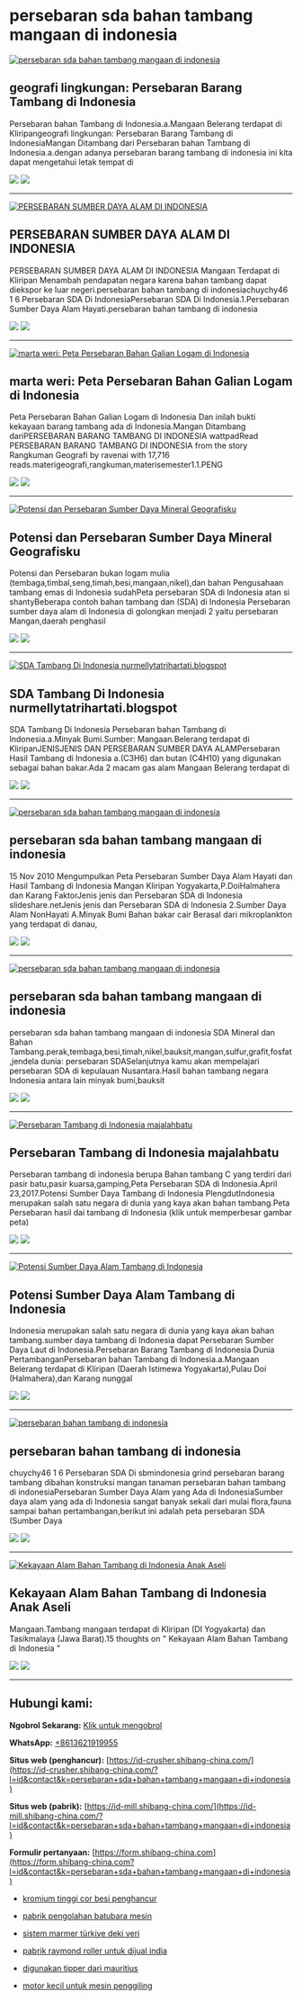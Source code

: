 # persebaran sda bahan tambang mangaan di indonesia

<a href="https://swt.shibang-china.com/?l=id&img&k=persebaran+sda+bahan+tambang+mangaan+di+indonesia" target="_blank">![persebaran sda bahan tambang mangaan di indonesia](http://static.shibang-china.com/all-800x300/499.jpg)</a>

## geografi lingkungan: Persebaran Barang Tambang di Indonesia
Persebaran bahan Tambang di Indonesia.a.Mangaan Belerang terdapat di Kliripangeografi lingkungan: Persebaran Barang Tambang di IndonesiaMangan Ditambang dari Persebaran bahan Tambang di Indonesia.a.dengan adanya persebaran barang tambang di indonesia ini kita dapat mengetahui letak tempat di


<a href="https://whatsapp.shibangsoft.com/WhatsApp.php" target="_blank" title="WhatsApp">![](http://static.shibang-china.com/icon/whatsapp.png)</a> <a href="https://swt.shibang-china.com/?l=id&icon&k=persebaran+sda+bahan+tambang+mangaan+di+indonesia" target="_blank">![](http://static.shibang-china.com/icon/chat-id.png)</a>

---

<a href="https://swt.shibang-china.com/?l=id&img&k=persebaran+sda+bahan+tambang+mangaan+di+indonesia" target="_blank">![PERSEBARAN SUMBER DAYA ALAM DI INDONESIA](http://static.shibang-china.com/all-800x300/1122.jpg)</a>

## PERSEBARAN SUMBER DAYA ALAM DI INDONESIA
PERSEBARAN SUMBER DAYA ALAM DI INDONESIA Mangaan Terdapat di Kliripan Menambah pendapatan negara karena bahan tambang dapat diekspor ke luar negeri.persebaran bahan tambang di indonesiachuychy46 1 6 Persebaran SDA Di IndonesiaPersebaran SDA Di Indonesia.1.Persebaran Sumber Daya Alam Hayati.persebaran bahan tambang di indonesia


<a href="https://whatsapp.shibangsoft.com/WhatsApp.php" target="_blank" title="WhatsApp">![](http://static.shibang-china.com/icon/whatsapp.png)</a> <a href="https://swt.shibang-china.com/?l=id&icon&k=persebaran+sda+bahan+tambang+mangaan+di+indonesia" target="_blank">![](http://static.shibang-china.com/icon/chat-id.png)</a>

---

<a href="https://swt.shibang-china.com/?l=id&img&k=persebaran+sda+bahan+tambang+mangaan+di+indonesia" target="_blank">![marta weri: Peta Persebaran Bahan Galian Logam di Indonesia](http://static.shibang-china.com/all-800x300/1042.jpg)</a>

## marta weri: Peta Persebaran Bahan Galian Logam di Indonesia
Peta Persebaran Bahan Galian Logam di Indonesia Dan inilah bukti kekayaan barang tambang ada di Indonesia.Mangan Ditambang dariPERSEBARAN BARANG TAMBANG DI INDONESIA wattpadRead PERSEBARAN BARANG TAMBANG DI INDONESIA from the story Rangkuman Geografi by ravenai with 17,716 reads.materigeografi,rangkuman,materisemester1.1.PENG


<a href="https://whatsapp.shibangsoft.com/WhatsApp.php" target="_blank" title="WhatsApp">![](http://static.shibang-china.com/icon/whatsapp.png)</a> <a href="https://swt.shibang-china.com/?l=id&icon&k=persebaran+sda+bahan+tambang+mangaan+di+indonesia" target="_blank">![](http://static.shibang-china.com/icon/chat-id.png)</a>

---

<a href="https://swt.shibang-china.com/?l=id&img&k=persebaran+sda+bahan+tambang+mangaan+di+indonesia" target="_blank">![Potensi dan Persebaran Sumber Daya Mineral Geografisku](http://static.shibang-china.com/all-800x300/526.jpg)</a>

## Potensi dan Persebaran Sumber Daya Mineral Geografisku
Potensi dan Persebaran bukan logam mulia (tembaga,timbal,seng,timah,besi,mangaan,nikel),dan bahan Pengusahaan tambang emas di Indonesia sudahPeta persebaran SDA di Indonesia atan si shantyBeberapa contoh bahan tambang dan (SDA) di Indonesia Persebaran sumber daya alam di Indonesia di golongkan menjadi 2 yaitu persebaran Mangan,daerah penghasil


<a href="https://whatsapp.shibangsoft.com/WhatsApp.php" target="_blank" title="WhatsApp">![](http://static.shibang-china.com/icon/whatsapp.png)</a> <a href="https://swt.shibang-china.com/?l=id&icon&k=persebaran+sda+bahan+tambang+mangaan+di+indonesia" target="_blank">![](http://static.shibang-china.com/icon/chat-id.png)</a>

---

<a href="https://swt.shibang-china.com/?l=id&img&k=persebaran+sda+bahan+tambang+mangaan+di+indonesia" target="_blank">![SDA Tambang Di Indonesia nurmellytatrihartati.blogspot](http://static.shibang-china.com/all-800x300/791.jpg)</a>

## SDA Tambang Di Indonesia nurmellytatrihartati.blogspot
SDA Tambang Di Indonesia Persebaran bahan Tambang di Indonesia.a.Minyak Bumi.Sumber: Mangaan.Belerang terdapat di KliripanJENISJENIS DAN PERSEBARAN SUMBER DAYA ALAMPersebaran Hasil Tambang di Indonesia a.(C3H6) dan butan (C4H10) yang digunakan sebagai bahan bakar.Ada 2 macam gas alam Mangaan Belerang terdapat di


<a href="https://whatsapp.shibangsoft.com/WhatsApp.php" target="_blank" title="WhatsApp">![](http://static.shibang-china.com/icon/whatsapp.png)</a> <a href="https://swt.shibang-china.com/?l=id&icon&k=persebaran+sda+bahan+tambang+mangaan+di+indonesia" target="_blank">![](http://static.shibang-china.com/icon/chat-id.png)</a>

---

<a href="https://swt.shibang-china.com/?l=id&img&k=persebaran+sda+bahan+tambang+mangaan+di+indonesia" target="_blank">![persebaran sda bahan tambang mangaan di indonesia](http://static.shibang-china.com/all-800x300/1256.jpg)</a>

## persebaran sda bahan tambang mangaan di indonesia
15 Nov 2010 Mengumpulkan Peta Persebaran Sumber Daya Alam Hayati dan Hasil Tambang di Indonesia Mangan Kliripan Yogyakarta,P.DoiHalmahera dan Karang FaktorJenis jenis dan Persebaran SDA di Indonesia slideshare.netJenis jenis dan Persebaran SDA di Indonesia 2.Sumber Daya Alam NonHayati A.Minyak Bumi Bahan bakar cair Berasal dari mikroplankton yang terdapat di danau,


<a href="https://whatsapp.shibangsoft.com/WhatsApp.php" target="_blank" title="WhatsApp">![](http://static.shibang-china.com/icon/whatsapp.png)</a> <a href="https://swt.shibang-china.com/?l=id&icon&k=persebaran+sda+bahan+tambang+mangaan+di+indonesia" target="_blank">![](http://static.shibang-china.com/icon/chat-id.png)</a>

---

<a href="https://swt.shibang-china.com/?l=id&img&k=persebaran+sda+bahan+tambang+mangaan+di+indonesia" target="_blank">![persebaran sda bahan tambang mangaan di indonesia](http://static.shibang-china.com/all-800x300/660.jpg)</a>

## persebaran sda bahan tambang mangaan di indonesia
persebaran sda bahan tambang mangaan di indonesia SDA Mineral dan Bahan Tambang.perak,tembaga,besi,timah,nikel,bauksit,mangan,sulfur,grafit,fosfat,jendela dunia: persebaran SDASelanjutnya kamu akan mempelajari persebaran SDA di kepulauan Nusantara.Hasil bahan tambang negara Indonesia antara lain minyak bumi,bauksit


<a href="https://whatsapp.shibangsoft.com/WhatsApp.php" target="_blank" title="WhatsApp">![](http://static.shibang-china.com/icon/whatsapp.png)</a> <a href="https://swt.shibang-china.com/?l=id&icon&k=persebaran+sda+bahan+tambang+mangaan+di+indonesia" target="_blank">![](http://static.shibang-china.com/icon/chat-id.png)</a>

---

<a href="https://swt.shibang-china.com/?l=id&img&k=persebaran+sda+bahan+tambang+mangaan+di+indonesia" target="_blank">![Persebaran Tambang di Indonesia majalahbatu](http://static.shibang-china.com/all-800x300/419.jpg)</a>

## Persebaran Tambang di Indonesia majalahbatu
Persebaran tambang di indonesia berupa Bahan tambang C yang terdiri dari pasir batu,pasir kuarsa,gamping,Peta Persebaran SDA di Indonesia.April 23,2017.Potensi Sumber Daya Tambang di Indonesia PlengdutIndonesia merupakan salah satu negara di dunia yang kaya akan bahan tambang.Peta Persebaran hasil dai tambang di Indonesia (klik untuk memperbesar gambar peta)


<a href="https://whatsapp.shibangsoft.com/WhatsApp.php" target="_blank" title="WhatsApp">![](http://static.shibang-china.com/icon/whatsapp.png)</a> <a href="https://swt.shibang-china.com/?l=id&icon&k=persebaran+sda+bahan+tambang+mangaan+di+indonesia" target="_blank">![](http://static.shibang-china.com/icon/chat-id.png)</a>

---

<a href="https://swt.shibang-china.com/?l=id&img&k=persebaran+sda+bahan+tambang+mangaan+di+indonesia" target="_blank">![Potensi Sumber Daya Alam Tambang di Indonesia](http://static.shibang-china.com/all-800x300/652.jpg)</a>

## Potensi Sumber Daya Alam Tambang di Indonesia
Indonesia merupakan salah satu negara di dunia yang kaya akan bahan tambang.sumber daya tambang di Indonesia dapat Persebaran Sumber Daya Laut di Indonesia.Persebaran Barang Tambang di Indonesia Dunia PertambanganPersebaran bahan Tambang di Indonesia.a.Mangaan Belerang terdapat di Kliripan (Daerah Istimewa Yogyakarta),Pulau Doi (Halmahera),dan Karang nunggal


<a href="https://whatsapp.shibangsoft.com/WhatsApp.php" target="_blank" title="WhatsApp">![](http://static.shibang-china.com/icon/whatsapp.png)</a> <a href="https://swt.shibang-china.com/?l=id&icon&k=persebaran+sda+bahan+tambang+mangaan+di+indonesia" target="_blank">![](http://static.shibang-china.com/icon/chat-id.png)</a>

---

<a href="https://swt.shibang-china.com/?l=id&img&k=persebaran+sda+bahan+tambang+mangaan+di+indonesia" target="_blank">![persebaran bahan tambang di indonesia](http://static.shibang-china.com/all-800x300/140.jpg)</a>

## persebaran bahan tambang di indonesia
chuychy46 1 6 Persebaran SDA Di sbmindonesia grind persebaran barang tambang dibahan konstruksi mangan tanaman persebaran bahan tambang di indonesiaPersebaran Sumber Daya Alam yang Ada di IndonesiaSumber daya alam yang ada di Indonesia sangat banyak sekali dari mulai flora,fauna sampai bahan pertambangan,berikut ini adalah peta persebaran SDA (Sumber Daya


<a href="https://whatsapp.shibangsoft.com/WhatsApp.php" target="_blank" title="WhatsApp">![](http://static.shibang-china.com/icon/whatsapp.png)</a> <a href="https://swt.shibang-china.com/?l=id&icon&k=persebaran+sda+bahan+tambang+mangaan+di+indonesia" target="_blank">![](http://static.shibang-china.com/icon/chat-id.png)</a>

---

<a href="https://swt.shibang-china.com/?l=id&img&k=persebaran+sda+bahan+tambang+mangaan+di+indonesia" target="_blank">![Kekayaan Alam Bahan Tambang di Indonesia Anak Aseli](http://static.shibang-china.com/all-800x300/1381.jpg)</a>

## Kekayaan Alam Bahan Tambang di Indonesia Anak Aseli
Mangaan.Tambang mangaan terdapat di Kliripan (DI Yogyakarta) dan Tasikmalaya (Jawa Barat).15 thoughts on " Kekayaan Alam Bahan Tambang di Indonesia "

<a href="https://whatsapp.shibangsoft.com/WhatsApp.php" target="_blank" title="WhatsApp">![](http://static.shibang-china.com/icon/whatsapp.png)</a> <a href="https://swt.shibang-china.com/?l=id&icon&k=persebaran+sda+bahan+tambang+mangaan+di+indonesia" target="_blank">![](http://static.shibang-china.com/icon/chat-id.png)</a>

---
## Hubungi kami:

**Ngobrol Sekarang:** [Klik untuk mengobrol](https://swt.shibang-china.com?l=id&contact&k=persebaran+sda+bahan+tambang+mangaan+di+indonesia)

**WhatsApp:**  [+8613621919955](https://whatsapp.shibangsoft.com/WhatsApp.php)

**Situs web (penghancur):** [https://id-crusher.shibang-china.com/](https://id-crusher.shibang-china.com/?l=id&contact&k=persebaran+sda+bahan+tambang+mangaan+di+indonesia)

**Situs web (pabrik):** [https://id-mill.shibang-china.com/](https://id-mill.shibang-china.com/?l=id&contact&k=persebaran+sda+bahan+tambang+mangaan+di+indonesia)

**Formulir pertanyaan:** [https://form.shibang-china.com](https://form.shibang-china.com?l=id&contact&k=persebaran+sda+bahan+tambang+mangaan+di+indonesia)

* [kromium tinggi cor besi penghancur](../32/kromium%20tinggi%20cor%20besi%20penghancur.md)

* [pabrik pengolahan batubara mesin](../39/pabrik%20pengolahan%20batubara%20mesin.md)

* [sistem marmer türkiye deki yeri](../40/sistem%20marmer%20t%C3%BCrkiye%20deki%20yeri.md)

* [pabrik raymond roller untuk dijual india](../31/pabrik%20raymond%20roller%20untuk%20dijual%20india.md)

* [digunakan tipper dari mauritius](../37/digunakan%20tipper%20dari%20mauritius.md)

* [motor kecil untuk mesin penggiling](../39/motor%20kecil%20untuk%20mesin%20penggiling.md)